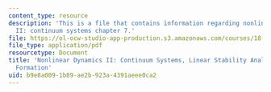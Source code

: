 ```yaml
---
content_type: resource
description: 'This is a file that contains information regarding nonlinear dynamics
  II: continuum systems chapter 7.'
file: https://ol-ocw-studio-app-production.s3.amazonaws.com/courses/18-354j-nonlinear-dynamics-ii-continuum-systems-spring-2015/b9e8a0091b89ae2b923a4391aeee0ca2_MIT18_354JS15_Ch7.pdf
file_type: application/pdf
resourcetype: Document
title: 'Nonlinear Dynamics II: Continuum Systems, Linear Stability Analysis and Pattern
  Formation'
uid: b9e8a009-1b89-ae2b-923a-4391aeee0ca2
---
```


